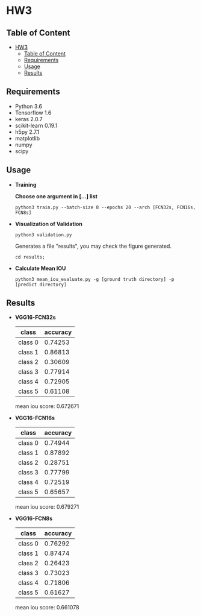 # HW3

## Table of Content

<!-- @import "[TOC]" {cmd="toc" depthFrom=1 depthTo=6 orderedList=false} -->

<!-- code_chunk_output -->

* [HW3](#hw3)
	* [Table of Content](#table-of-content)
	* [Requirements](#requirements)
	* [Usage](#usage)
	* [Results](#results)
		

<!-- /code_chunk_output -->

## Requirements
  * Python 3.6
  * Tensorflow 1.6
  * keras 2.0.7
  * scikit-learn 0.19.1
  * h5py 2.7.1
  * matplotlib
  * numpy
  * scipy

## Usage

  * **Training**

    **Choose one argument in [...] list**
    ```
    python3 train.py --batch-size 8 --epochs 20 --arch [FCN32s, FCN16s, FCN8s]
    ```

  * **Visualization of Validation**

    ```
    python3 validation.py
    ```

    Generates a file "results", you may check the figure generated.
    ```
    cd results;
    ```

  * **Calculate Mean IOU**

    ```
    python3 mean_iou_evaluate.py -g [ground truth directory] -p [predict directory]
    ```

## Results

  *	**VGG16-FCN32s**

    class     | accuracy  |
    --------- | ----------
    class 0   | 0.74253
    class 1   | 0.86813
    class 2   | 0.30609
    class 3   | 0.77914
    class 4   | 0.72905
    class 5   | 0.61108

    mean iou score: 0.672671

  * **VGG16-FCN16s**

    class     | accuracy  |
    --------- | ----------
    class 0   | 0.74944
    class 1   | 0.87892
    class 2   | 0.28751
    class 3   | 0.77799
    class 4   | 0.72519
    class 5   | 0.65657

    mean iou score: 0.679271

  * **VGG16-FCN8s**

    class     | accuracy  |
    --------- | ----------
    class 0   | 0.76292
    class 1   | 0.87474
    class 2   | 0.26423
    class 3   | 0.73023
    class 4   | 0.71806
    class 5   | 0.61627

    mean iou score: 0.661078
    
